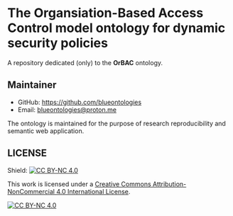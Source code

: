 # The Organsiation-Based Access Control model ontology for dynamic security policies

A repository dedicated (only) to the **OrBAC** ontology.

## Maintainer

- GitHub: https://github.com/blueontologies
- Email: blueontologies@proton.me

The ontology is maintained for the purpose of research reproducibility and semantic web application.


## LICENSE

Shield: [![CC BY-NC 4.0][cc-by-nc-shield]][cc-by-nc]

This work is licensed under a
[Creative Commons Attribution-NonCommercial 4.0 International License][cc-by-nc].

[![CC BY-NC 4.0][cc-by-nc-image]][cc-by-nc]

[cc-by-nc]: https://creativecommons.org/licenses/by-nc/4.0/
[cc-by-nc-image]: https://licensebuttons.net/l/by-nc/4.0/88x31.png
[cc-by-nc-shield]: https://img.shields.io/badge/License-CC%20BY--NC%204.0-lightgrey.svg
